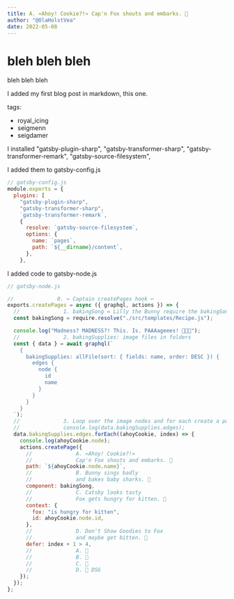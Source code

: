 ```yaml
---
title: A. «Ahoy! Cookie?!» Cap'n Fox shouts and embarks. 🦊
author: "@OlaHolstVea"
date: 2022-05-08
---
```


# bleh bleh bleh

bleh bleh bleh

I added my first blog post in markdown, this one.

tags:

- royal_icing
- seigmenn
- seigdamer

I installed
"gatsby-plugin-sharp",
"gatsby-transformer-sharp",
"gatsby-transformer-remark",
"gatsby-source-filesystem",

I added them to gatsby-config.js

```js
// gatsby-config.js
module.exports = {
  plugins: [
    "gatsby-plugin-sharp",
    "gatsby-transformer-sharp",
    `gatsby-transformer-remark`,
    {
      resolve: `gatsby-source-filesystem`,
      options: {
        name: `pages`,
        path: `${__dirname}/content`,
      },
    },
```

I added code to gatsby-node.js

```js
// gatsby-node.js

//              0. ↪️ Captain createPages hook ↩️
exports.createPages = async ({ graphql, actions }) => {
  //              1. bakingSong = Lilly the Bunny require the bakingSong from granny Shark's gingerbread Recipe
  const bakingSong = require.resolve("./src/templates/Recipe.js");

  console.log("Madness? MADNESS?! This. Is. PAAAageees! 💪😺👢");
  //              2. bakingSupplies: image files in folders
  const { data } = await graphql(`
    {
      bakingSupplies: allFile(sort: { fields: name, order: DESC }) {
        edges {
          node {
            id
            name
          }
        }
      }
    }
  `);
  //              3. Loop over the image nodes and for each create a page
  //              console.log(data.bakingSupplies.edges);
  data.bakingSupplies.edges.forEach((ahoyCookie, index) => {
    console.log(ahoyCookie.node);
    actions.createPage({
      //              A. «Ahoy! Cookie?!»
      //              Cap'n Fox shouts and embarks. 🦊
      path: `${ahoyCookie.node.name}`,
      //              B. Bunny sings badly
      //              and bakes baby sharks. 🐰
      component: bakingSong,
      //              C. Catsby looks tasty
      //              Fox gets hungry for kitten. 🐯
      context: {
        fox: "is hungry for kitten",
        id: ahoyCookie.node.id,
      },
      //              D. Don't Show Goodies to Fox
      //              and maybe get bitten. 🎩
      defer: index + 1 > 4,
      //              A. 🦊
      //              B. 🐰
      //              C. 🐯
      //              D. 🎩 DSG
    });
  });
};
```
